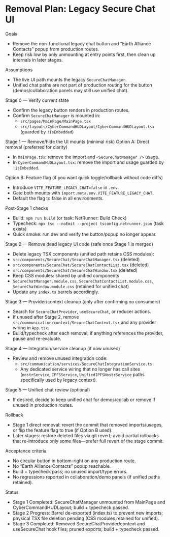 # Removal Plan: Legacy Secure Chat UI

Goals
- Remove the non-functional legacy chat button and “Earth Alliance Contacts” popup from production routes.
- Keep risk low by only unmounting at entry points first, then clean up internals in later stages.

Assumptions
- The live UI path mounts the legacy `SecureChatManager`.
- Unified chat paths are not part of production routing for the button (demos/collaboration panels may still use unified chat). 

Stage 0 — Verify current state
- Confirm the legacy button renders in production routes.
- Confirm `SecureChatManager` is mounted in:
  - `src/pages/MainPage/MainPage.tsx`
  - `src/layouts/CyberCommandHUDLayout/CyberCommandHUDLayout.tsx` (guarded by `!isEmbedded`)

Stage 1 — Remove/hide the UI mounts (minimal risk)
Option A: Direct removal (preferred for clarity)
- In `MainPage.tsx`: remove the import and `<SecureChatManager />` usage.
- In `CyberCommandHUDLayout.tsx`: remove the import and usage guarded by `!isEmbedded`.

Option B: Feature flag (if you want quick toggle/rollback without code diffs)
- Introduce `VITE_FEATURE_LEGACY_CHAT=false` in `.env`.
- Gate both mounts with `import.meta.env.VITE_FEATURE_LEGACY_CHAT`.
- Default the flag to false in all environments.

Post-Stage 1 checks
- Build: `npm run build` (or task: NetRunner: Build Check)
- Typecheck: `npx tsc --noEmit --project tsconfig.netrunner.json` (task exists)
- Quick smoke: run dev and verify the button/popup no longer appear.

Stage 2 — Remove dead legacy UI code (safe once Stage 1 is merged)
 - Delete legacy TSX components (unified path retains CSS modules):
  - `src/components/SecureChat/SecureChatManager.tsx` (deleted)
  - `src/components/SecureChat/SecureChatContactList.tsx` (deleted)
  - `src/components/SecureChat/SecureChatWindow.tsx` (deleted)
 - Keep CSS modules: shared by unified components
  - `SecureChatManager.module.css`, `SecureChatContactList.module.css`, `SecureChatWindow.module.css` (retained for unified chat)
 - Update any `index.ts` barrels accordingly.

Stage 3 — Provider/context cleanup (only after confirming no consumers)
- Search for `SecureChatProvider`, `useSecureChat`, or reducer actions.
- If unused after Stage 2, remove `src/communication/context/SecureChatContext.tsx` and any provider wiring in `App.tsx`.
- Build/typecheck after each removal; if anything references the provider, pause and re-evaluate.

Stage 4 — Integration/service cleanup (if now unused)
- Review and remove unused integration code:
  - `src/communication/services/SecureChatIntegrationService.ts`
  - Any dedicated service wiring that no longer has call sites (`nostrService`, `IPFSService`, `UnifiedIPFSNostrService` paths specifically used by legacy context).

Stage 5 — Unified chat review (optional)
- If desired, decide to keep unified chat for demos/collab or remove if unused in production routes.

Rollback
- Stage 1 direct removal: revert the commit that removed imports/usages, or flip the feature flag to true (if Option B used).
- Later stages: restore deleted files via git revert; avoid partial rollbacks that re-introduce only some files—prefer full revert of the stage commit.

Acceptance criteria
- No circular button in bottom-right on any production route.
- No “Earth Alliance Contacts” popup reachable.
- Build + typecheck pass; no unused import/type errors.
- No regressions reported in collaboration/demo panels (if unified paths retained).

Status
- Stage 1 Completed: SecureChatManager unmounted from MainPage and CyberCommandHUDLayout; build + typecheck passed.
- Stage 2 Progress: Barrel de-exported (index.ts) to prevent new imports; physical TSX file deletion pending (CSS modules retained for unified).
- Stage 3 Completed: Removed SecureChatProvider/context and useSecureChat hook files; pruned exports; build + typecheck passed.
